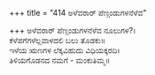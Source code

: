 +++
title = "414 ಅಳೆವರಾರ್ ಪೆಣ್ಗಂಡುಗಳನೆಳೆವ"

+++
ಅಳೆವರಾರ್ ಪೆಣ್ಗಂಡುಗಳನೆಳೆವ ನೂಲುಗಳ?।  
ಕೆಳೆಪಗೆಗಳೆಲ್ಲವಾಳದಲಿ ಬಲು ತೊಡಕು॥  
ಇಳೆಯ ಋಣಗಳ ಲೆಕ್ಕವಿಹುದು ವಿಧಿಯಕ್ಕರದಿ।  
ತಿಳಿಯಗೊಡನದ ನಮಗೆ - ಮಂಕುತಿಮ್ಮ॥  
